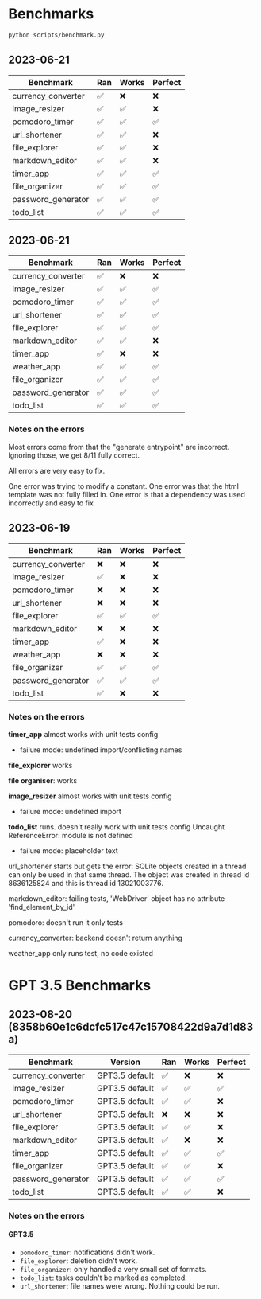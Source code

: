 # Benchmarks

```bash
python scripts/benchmark.py

```

## 2023-06-21

| Benchmark          | Ran | Works | Perfect |
|--------------------|-----|-------|---------|
| currency_converter | ✅  | ❌    | ❌      |
| image_resizer      | ✅  | ✅    | ❌      |
| pomodoro_timer     | ✅  | ✅    | ✅      |
| url_shortener      | ✅  | ✅    | ❌      |
| file_explorer      | ✅  | ✅    | ❌      |
| markdown_editor    | ✅  | ✅    | ❌      |
| timer_app          | ✅  | ✅    | ✅      |
| file_organizer     | ✅  | ✅    | ✅      |
| password_generator | ✅  | ✅    | ✅      |
| todo_list          | ✅  | ✅    | ✅      |


## 2023-06-21

| Benchmark          | Ran | Works | Perfect |
|--------------------|-----|-------|---------|
| currency_converter | ✅  | ❌    | ❌      |
| image_resizer      | ✅  | ✅    | ✅      |
| pomodoro_timer     | ✅  | ✅    | ✅      |
| url_shortener      | ✅  | ✅    | ✅      |
| file_explorer      | ✅  | ✅    | ✅      |
| markdown_editor    | ✅  | ✅    | ❌      |
| timer_app          | ✅  | ❌    | ❌      |
| weather_app        | ✅  | ✅    | ✅      |
| file_organizer     | ✅  | ✅    | ✅      |
| password_generator | ✅  | ✅    | ✅      |
| todo_list          | ✅  | ✅    | ✅      |

### Notes on the errors

Most errors come from that the "generate entrypoint" are incorrect. Ignoring
those, we get 8/11 fully correct.

All errors are very easy to fix.

One error was trying to modify a constant.
One error was that the html template was not fully filled in.
One error is that a dependency was used incorrectly and easy to fix


## 2023-06-19

| Benchmark          | Ran | Works | Perfect |
|--------------------|-----|-------|---------|
| currency_converter | ❌  | ❌    | ❌      |
| image_resizer      | ✅  | ❌    | ❌      |
| pomodoro_timer     | ❌  | ❌    | ❌      |
| url_shortener      | ❌  | ❌    | ❌      |
| file_explorer      | ✅  | ✅    | ✅      |
| markdown_editor    | ❌  | ❌    | ❌      |
| timer_app          | ✅  | ❌    | ❌      |
| weather_app        | ❌  | ❌    | ❌      |
| file_organizer     | ✅  | ✅    | ✅      |
| password_generator | ✅  | ✅    | ✅      |
| todo_list          | ✅  | ❌    | ❌      |

### Notes on the errors

**timer_app** almost works with unit tests config

- failure mode: undefined import/conflicting names

**file_explorer** works

**file organiser**: works

**image_resizer** almost works with unit tests config

- failure mode: undefined import

**todo_list** runs. doesn't really work with unit tests config
Uncaught ReferenceError: module is not defined

- failure mode: placeholder text

url_shortener starts but gets the error:
  SQLite objects created in a thread can only be used in that same thread. The object was created in thread id 8636125824 and this is thread id 13021003776.

markdown_editor:
failing tests, 'WebDriver' object has no attribute 'find_element_by_id'

pomodoro: doesn't run it only tests

currency_converter: backend doesn't return anything

weather_app only runs test, no code existed

# GPT 3.5 Benchmarks


## 2023-08-20 (8358b60e1c6dcfc517c47c15708422d9a7d1d83a)
| Benchmark          | Version       | Ran | Works | Perfect |
|--------------------|---------------|-----|-------|---------|
| currency_converter | GPT3.5 default| ✅  | ❌    | ❌       |
| image_resizer      | GPT3.5 default| ✅  | ✅    | ✅      |
| pomodoro_timer     | GPT3.5 default| ✅  | ✅    | ❌      |
| url_shortener      | GPT3.5 default| ❌  | ❌    | ❌      |
| file_explorer      | GPT3.5 default| ✅  | ✅    | ❌      |
| markdown_editor    | GPT3.5 default| ✅  | ❌    | ❌      |
| timer_app          | GPT3.5 default| ✅  | ✅    | ✅      |
| file_organizer     | GPT3.5 default| ✅  | ✅    | ❌      |
| password_generator | GPT3.5 default| ✅  | ✅    | ✅      |
| todo_list          | GPT3.5 default| ✅  | ✅    | ❌      |

### Notes on the errors

#### GPT3.5
- `pomodoro_timer`: notifications didn't work.
- `file_explorer`: deletion didn't work.
- `file_organizer`: only handled a very small set of formats.
- `todo_list`: tasks couldn't be marked as completed.
- `url_shortener`: file names were wrong. Nothing could be run.
